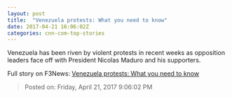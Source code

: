 ```yaml
---
layout: post
title:  "Venezuela protests: What you need to know"
date: 2017-04-21 16:06:02Z
categories: cnn-com-top-stories
---
```


Venezuela has been riven by violent protests in recent weeks as opposition leaders face off with President Nicolas Maduro and his supporters.


Full story on F3News: [Venezuela protests: What you need to know](http://www.f3nws.com/n/RuZyND)

> Posted on: Friday, April 21, 2017 9:06:02 PM
